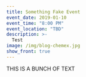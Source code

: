 ```yaml
---
title: Something Fake Event
event_date: 2019-01-10
event_time: "8:00 PM"
event_location: "TBD"
description: >-
  Test
image: /img/blog-chemex.jpg
show_front: true
---
```


THIS IS A BUNCH OF TEXT